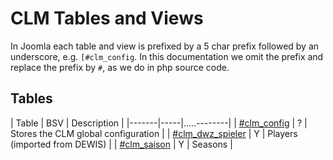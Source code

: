 # CLM Tables and Views

In Joomla each table and view is prefixed by a 5 char prefix followed by an underscore, e.g.
`[#clm_config`. In this documentation we omit the prefix and replace the prefix by `#`,
as we do in php source code.

## Tables

| Table | BSV | Description |
|-------|-----|.....--------|
| [#clm_config](tables/tbl_clm_config.md)           | ? | Stores the CLM global configuration |
| [#clm_dwz_spieler](tables/tbl_clm_dwz_spieler.md) | Y | Players (imported from DEWIS) |
| [#clm_saison](tables/tbl_clm_season.md)           | Y | Seasons |
